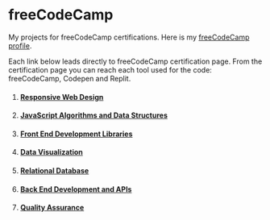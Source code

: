 # freeCodeCamp

My projects for freeCodeCamp certifications.
Here is my [freeCodeCamp profile](https://www.freecodecamp.org/robertotrasatti).

Each link below leads directly to freeCodeCamp certification page.
From the certification page you can reach each tool used for the code: freeCodeCamp, Codepen and Replit.

1. #### [Responsive Web Design](https://www.freecodecamp.org/certification/robertotrasatti/responsive-web-design)
2. #### [JavaScript Algorithms and Data Structures](https://www.freecodecamp.org/certification/robertotrasatti/javascript-algorithms-and-data-structures)
3. #### [Front End Development Libraries](https://www.freecodecamp.org/certification/robertotrasatti/front-end-development-libraries)
4. #### [Data Visualization](https://www.freecodecamp.org/certification/robertotrasatti/data-visualization)
5. #### [Relational Database](https://www.freecodecamp.org/certification/robertotrasatti/relational-database-v8)
6. #### [Back End Development and APIs](https://www.freecodecamp.org/certification/robertotrasatti/back-end-development-and-apis)
7. #### [Quality Assurance](https://www.freecodecamp.org/certification/robertotrasatti/quality-assurance-v7)
